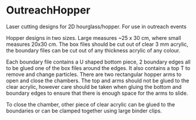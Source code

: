 # OutreachHopper
Laser cutting designs for 2D hourglass/hopper. For use in outreach events

Hopper designs in two sizes. Large measures  ~25 x 30 cm, where small measures 20x30 cm. The box files should be cut out of clear 3 mm acrylic, the boundary files can be cut out of any thickness acrylic of any colour.

Each boundary file contains a U shaped bottom piece, 2 boundary edges all to be glued one of the box files around the edges. It also contains a top T to remove and change particles. There are two rectangular hopper arms to open and close the chambers. The top and arms should not be glued to the clear acrylic, however care should be taken when gluing the bottom and boundary edges to ensure that there is enough space for the arms to slide. 

To close the chamber, other piece of clear acrylic can be glued to the boundaries or can be clamped together using large binder clips.
